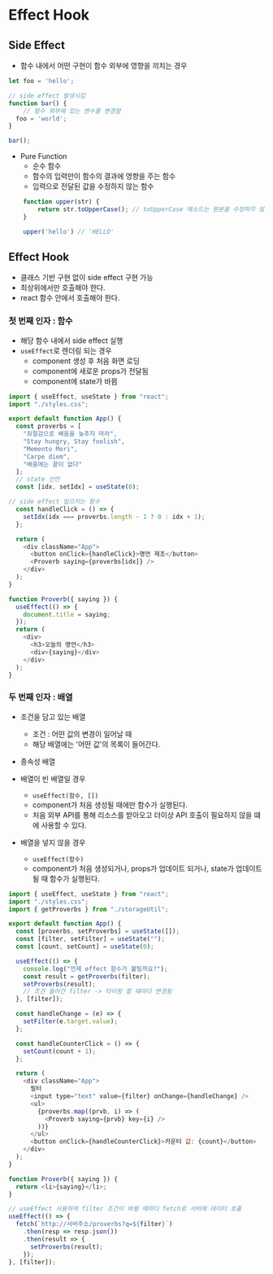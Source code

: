 # Effect Hook

## Side Effect
* 함수 내에서 어떤 구현이 함수 외부에 영향을 끼치는 경우

``` javascript
let foo = 'hello';

// side effect 발생시킴
function bar() {
    // 함수 외부에 있는 변수를 변경함
  foo = 'world';
}

bar();
```

* Pure Function
  * 순수 함수
  * 함수의 입력만이 함수의 결과에 영향을 주는 함수
  * 입력으로 전달된 값을 수정하지 않는 함수

``` javascript
    function upper(str) {
        return str.toUpperCase(); // toUpperCase 메소드는 원본을 수정하지 않습니다 (Immutable)
    }

    upper('hello') // 'HELLO'
```

## Effect Hook

* 클래스 기반 구현 없이 side effect 구현 가능
* 최상위에서만 호출해야 한다. 
* react 함수 안에서 호출해야 한다. 
  
### 첫 번째 인자 : 함수

  * 해당 함수 내에서 side effect 실행
  * `useEffect`로 렌더링 되는 경우
    * component 생성 후 처음 화면 로딩
    * component에 새로운 props가 전달됨
    * component에 state가 바뀜
  
``` javascript
import { useEffect, useState } from "react";
import "./styles.css";

export default function App() {
  const proverbs = [
    "좌절감으로 배움을 늦추지 마라",
    "Stay hungry, Stay foolish",
    "Memento Mori",
    "Carpe diem",
    "배움에는 끝이 없다"
  ];
  // state 선언
  const [idx, setIdx] = useState(0);

// side effect 일으키는 함수 
  const handleClick = () => {
    setIdx(idx === proverbs.length - 1 ? 0 : idx + 1);
  };

  return (
    <div className="App">
      <button onClick={handleClick}>명언 제조</button>
      <Proverb saying={proverbs[idx]} />
    </div>
  );
}

function Proverb({ saying }) {
  useEffect(() => {
    document.title = saying;
  });
  return (
    <div>
      <h3>오늘의 명언</h3>
      <div>{saying}</div>
    </div>
  );
}

```

### 두 번째 인자 : 배열

* 조건을 담고 있는 배열
  * 조건 : 어떤 값의 변경이 일어날 때
  * 해당 배열에는 '어떤 값'의 목록이 들어간다. 
* 종속성 배열
  
* 배열이 빈 배열일 경우
  * `useEffect(함수, [])`
  * component가 처음 생성될 때에만 함수가 실행된다. 
  * 처음 외부 API를 통해 리소스를 받아오고 더이상 API 호출이 필요하지 않을 떄에 사용할 수 있다. 
* 배열을 넣지 않을 경우 
  * `useEffect(함수)`
  * component가 처음 생성되거나, props가 업데이트 되거나, state가 업데이트 될 때 함수가 실행된다. 

```javascript
import { useEffect, useState } from "react";
import "./styles.css";
import { getProverbs } from "./storageUtil";

export default function App() {
  const [proverbs, setProverbs] = useState([]);
  const [filter, setFilter] = useState("");
  const [count, setCount] = useState(0);

  useEffect(() => {
    console.log("언제 effect 함수가 불릴까요?");
    const result = getProverbs(filter);
    setProverbs(result);
    // 조건 들어간 filter -> 타이핑 할 때마다 변경됨
  }, [filter]);

  const handleChange = (e) => {
    setFilter(e.target.value);
  };

  const handleCounterClick = () => {
    setCount(count + 1);
  };

  return (
    <div className="App">
      필터
      <input type="text" value={filter} onChange={handleChange} />
      <ul>
        {proverbs.map((prvb, i) => (
          <Proverb saying={prvb} key={i} />
        ))}
      </ul>
      <button onClick={handleCounterClick}>카운터 값: {count}</button>
    </div>
  );
}

function Proverb({ saying }) {
  return <li>{saying}</li>;
}

```
``` javascript
// useEffect 사용하여 filter 조건이 바뀔 때마다 fetch로 서버에 데이터 호출
useEffect(() => {
  fetch(`http://서버주소/proverbs?q=${filter}`)
    .then(resp => resp.json())
    .then(result => {
      setProverbs(result);
    });
}, [filter]);
```